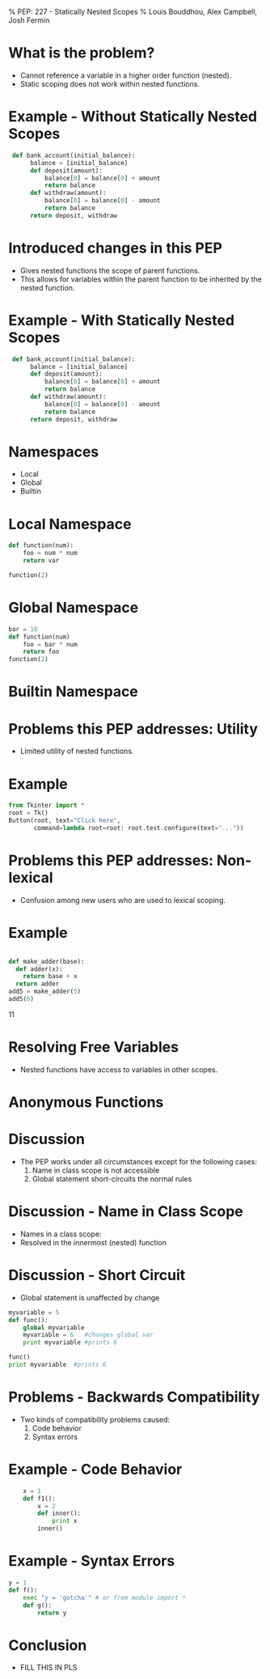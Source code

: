 % PEP: 227 - Statically Nested Scopes
% Louis Bouddhou, Alex Campbell, Josh Fermin

What is the problem?
===================  
* Cannot reference a variable in a higher order function (nested).
* Static scoping does not work within nested functions.

Example - Without Statically Nested Scopes
==========================================
```python
 def bank_account(initial_balance):
      balance = [initial_balance]
      def deposit(amount):
          balance[0] = balance[0] + amount
          return balance
      def withdraw(amount):
          balance[0] = balance[0] - amount
          return balance
      return deposit, withdraw
``` 

Introduced changes in this PEP
==============================
* Gives nested functions the scope of parent functions.
* This allows for variables within the parent function to be inherited by the nested function.

Example - With Statically Nested Scopes
=======================================
```python
 def bank_account(initial_balance):
      balance = [initial_balance]
      def deposit(amount):
          balance[0] = balance[0] + amount
          return balance
      def withdraw(amount):
          balance[0] = balance[0] - amount
          return balance
      return deposit, withdraw
``` 

Namespaces
========== 

* Local
* Global
* Builtin

Local Namespace
===============

```python
def function(num):
    foo = num * num
    return var

function(2)
```

Global Namespace
================

```python
bar = 10
def function(num)
    foo = bar * num
    return foo
function(2)
```

Builtin Namespace
=================













Problems this PEP addresses: Utility
=====================================
* Limited utility of nested functions.

Example
=======
```python
from Tkinter import *
root = Tk()
Button(root, text="Click here",
       command=lambda root=root: root.test.configure(text="..."))
```

Problems this PEP addresses: Non-lexical
=========================================
* Confusion among new users who are used to lexical scoping.

Example
=======
```python

def make_adder(base):
  def adder(x):
    return base + x
  return adder
add5 = make_adder(5)
add5(6)

``` 
11


Resolving Free Variables
========================
* Nested functions have access to variables in other scopes.

Anonymous Functions
===================






















Discussion
==========
* The PEP works under all circumstances except for the following cases:
  1. Name in class scope is not accessible
  2. Global statement short-circuits the normal rules

Discussion - Name in Class Scope
================================
* Names in a class scope:
* Resolved in the innermost (nested) function

Discussion - Short Circuit
==========================
* Global statement is unaffected by change

```python
myvariable = 5
def func():
    global myvariable
    myvariable = 6   #changes global var
    print myvariable #prints 6

func()
print myvariable  #prints 6
```

Problems - Backwards Compatibility
=======================
* Two kinds of compatibility problems caused:
  1. Code behavior
  2. Syntax errors

Example - Code Behavior
=======
```python
    x = 1
    def f1():
        x = 2
        def inner():
            print x
        inner()
```

Example - Syntax Errors
=======
``` python
y = 1
def f():
    exec "y = 'gotcha'" # or from module import *
    def g():
        return y
```

Conclusion
==========
* FILL THIS IN PLS